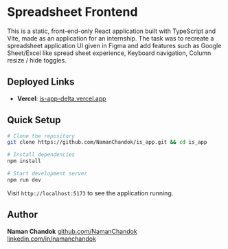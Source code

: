 # Spreadsheet Frontend

This is a static, front-end-only React application built with TypeScript and Vite, made as an application for an internship. The task was to recreate a spreadsheet application UI given in Figma and add features such as Google Sheet/Excel like spread sheet experience, Keyboard navigation, Column resize / hide toggles.

## Deployed Links

- **Vercel**: [is-app-delta.vercel.app](https://is-app-delta.vercel.app/)

## Quick Setup

```bash
# Clone the repository
git clone https://github.com/NamanChandok/is_app.git && cd is_app

# Install dependencies
npm install

# Start development server
npm run dev
```

Visit `http://localhost:5173` to see the application running.

## Author

**Naman Chandok**
[github.com/NamanChandok](https://github.com/NamanChandok)
[linkedin.com/in/namanchandok](https://linkedin.com/in/namanchandok)

